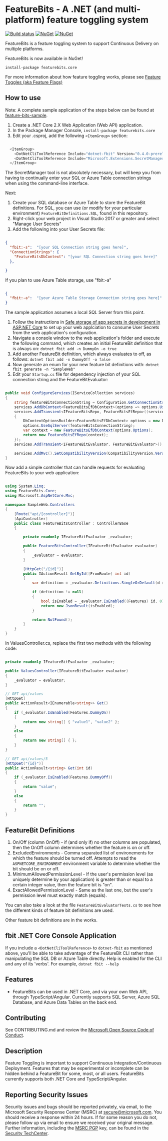 # FeatureBits - A .NET (and multi-platform) feature toggling system

[![Build status](https://ci.appveyor.com/api/projects/status/hykv6phe9u4kljc5/branch/master?svg=true)](https://ci.appveyor.com/project/dseelinger/featurebits/branch/master)
[![NuGet](https://img.shields.io/nuget/v/FeatureBits.Core.svg)](https://www.nuget.org/packages/FeatureBits.Core/)
[![NuGet](https://img.shields.io/nuget/dt/FeatureBits.Core.svg)](https://www.nuget.org/packages/FeatureBits.Core/)

FeatureBits is a feature toggling system to support Continuous Delivery on multiple platforms.

FeatureBits is now available in NuGet!

```install-package featurebits.core```

For more information about how feature toggling works, please see [Feature Toggles (aka Feature Flags)](https://www.martinfowler.com/articles/feature-toggles.html)

## How to use

Note: A complete sample application of the steps below can be found at [feature-bits-sample](https://github.com/dseelinger/feature-bits-sample).

1) Create a .NET Core 2.X Web Application (Web API) application.
1) In the Package Manager Console,  ```install-package featurebits.core```
1) Edit your .csproj, add the following ```<ItemGroup>``` section:

```csharp

  <ItemGroup>
    <DotNetCliToolReference Include="dotnet-fbit" Version="0.4.0-prerelease-1" />
    <DotNetCliToolReference Include="Microsoft.Extensions.SecretManager.Tools" Version="*" />
  </ItemGroup>

```

The SecretManager tool is not absolutely necessary, but will keep you from having to continually enter your SQL or Azure Table connection strings when using the command-line interface.

Next:

1) Create your SQL database or Azure Table to store the FeatureBit definitions. For SQL, you can use (or modify for your particular environment) ```FeatureBitDefinitions.SQL```, found in this repository.
1) Right-click your web project in Visual Studio 2017 or greater and select "Manage User Secrets"
1) Add the following into your User Secrets file:

```JSON

{
  "fbit:-s":  "[your SQL Connection string goes here]",
  "ConnectionStrings": {
    "FeatureBitsDbContext": "[your SQL Connection string goes here]"
  },

}

```

If you plan to use Azure Table storage, use "fbit:-a"

```JSON

{
  "fbit:-a":  "[your Azure Table Storage Connection string goes here]"
}

```

The sample application assumes a local SQL Server from this point.

1) Follow the instructions in [Safe storage of app secrets in development in ASP.NET Core](https://docs.microsoft.com/en-us/aspnet/core/security/app-secrets) to set up your web applciation to consume User Secrets from the web application's configuration.
1) Navigate a console window to the web application's folder and execute the following command, which creates an initial FeatureBit definition that is always on: `dotnet fbit add -n DummyOn -o true`
1) Add another FeatureBit definition, which always evaluates to off, as follows: `dotnet fbit add -n DummyOff -o false`
1) Now generate an enum for your new feature bit definitions with: `dotnet fbit generate -n "SampleWeb"`
1) Edit your `Startup.cs` file for dependency injection of your SQL connection string and the FeatureBitEvaluator:

```csharp

public void ConfigureServices(IServiceCollection services)
{
    string featureBitsConnectionString = Configuration.GetConnectionString("FeatureBitsDbContext");
    services.AddDbContext<FeatureBitsEfDbContext>(options => options.UseSqlServer(featureBitsConnectionString));
    services.AddTransient<IFeatureBitsRepo, FeatureBitsEfRepo>((serviceProvider) =>
    {
        DbContextOptionsBuilder<FeatureBitsEfDbContext> options = new DbContextOptionsBuilder<FeatureBitsEfDbContext>();
        options.UseSqlServer(featureBitsConnectionString);
        var context = new FeatureBitsEfDbContext(options.Options);
        return new FeatureBitsEfRepo(context);
    });
    services.AddTransient<IFeatureBitEvaluator, FeatureBitEvaluator>();

    services.AddMvc().SetCompatibilityVersion(CompatibilityVersion.Version_2_1);
}

```

Now add a simple controller that can handle requests for evaluating FeatureBits to your web application:

```csharp

using System.Linq;
using FeatureBits.Core;
using Microsoft.AspNetCore.Mvc;

namespace SampleWeb.Controllers
{
    [Route("api/[controller]")]
    [ApiController]
    public class FeatureBitsController : ControllerBase
    {

        private readonly IFeatureBitEvaluator _evaluator;

        public FeatureBitsController(IFeatureBitEvaluator evaluator)
        {
            _evaluator = evaluator;
        }

        [HttpGet("/{id}")]
        public IActionResult GetById([FromRoute] int id)
        {
            var definition = _evaluator.Definitions.SingleOrDefault(d => d.Id == id);

            if (definition != null)
            {
                bool isEnabled = _evaluator.IsEnabled((Features) id, 0);
                return new JsonResult(isEnabled);
            }

            return NotFound();
        }
    }
}

```

In ValuesController.cs, replace the first two methods with the following code:

```csharp

private readonly IFeatureBitEvaluator _evaluator;

public ValuesController(IFeatureBitEvaluator evaluator)
{
    _evaluator = evaluator;
}

// GET api/values
[HttpGet]
public ActionResult<IEnumerable<string>> Get()
{
    if (_evaluator.IsEnabled(Features.DummyOn))
    {
        return new string[] { "value1", "value2" };
    }
    else
    {
        return new string[] { };
    }
}

// GET api/values/5
[HttpGet("{id}")]
public ActionResult<string> Get(int id)
{
    if (_evaluator.IsEnabled(Features.DummyOff))
    {
        return "value";
    }
    else
    {
        return "";
    }
}

```

## FeatureBit Definitions

1) On/Off (column OnOff) - if (and only if) no other columns are populated, then the OnOff column determines whether the feature is on or off.
2) ExcludedEnvironments - Comma separated list of environements for which the feature should be turned off. Attempts to read the `ASPNETCORE_ENVIRONMENT` environment variable to determine whether the bit should be on or off.
3) MinimumAllowedPermissionLevel - If the user's permission level (as uniquely determine by your application) is greater than or equal to a certain integer value, then the feature bit is "on".
4) ExactAllowedPermissionLevel - Same as the last one, but the user's permission level must exactly match (equals).

You can also take a look at the file `FeatureBitEvaluatorTests.cs` to see how the different kinds of feature bit definitions are used.

Other feature bit definitions are in the works.

## fbit .NET Core Console Application

If you include a `<DotNetCliToolReference>` to `dotnet-fbit` as mentioned above, you'll be able to take advantage of the FeatureBit CLI rather than manipulating the SQL DB or Azure Table directly. Help is enabled for the CLI and any of its 'verbs'. For example, `dotnet fbit --help`


## Features

* FeatureBits can be used in .NET Core, and via your own Web API, through TypeScript/Angular. Currently supports SQL Server, Azure SQL Database, and Azure Data Tables on the back end.

## Contributing

See CONTRIBUTING.md and review the [Microsoft Open Source Code of Conduct](https://opensource.microsoft.com/codeofconduct/).

## Description

Feature Toggling is important to support Continuous Integration/Continuous Deployment. Features that may be experimental or incomplete can be hidden behind a FeatureBit for some, most, or all users. FeatureBits currently supports both .NET Core and TypeScript/Angular.

## Reporting Security Issues

Security issues and bugs should be reported privately, via email, to the Microsoft Security
Response Center (MSRC) at [secure@microsoft.com](mailto:secure@microsoft.com). You should
receive a response within 24 hours. If for some reason you do not, please follow up via
email to ensure we received your original message. Further information, including the
[MSRC PGP](https://technet.microsoft.com/en-us/security/dn606155) key, can be found in
the [Security TechCenter](https://technet.microsoft.com/en-us/security/default).

